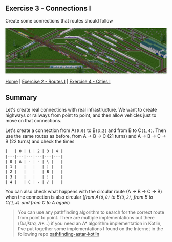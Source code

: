 ## Exercise 3 - Connections I

Create some connections that routes should follow

<kbd> <img src="exercise_3_header.png" /> </kbd>

[Home](../README.md) | [Exercise 2 - Routes I](exercise-2.md) | [Exercise 4 - Cities I](exercise-4.md)

## Summary

Let's create real connections with real infrastructure. We want to create highways or railways from point to point, and
then allow vehicles just to move on that connections.

Let's create a connection from A`(0,0)` to B`(3,2)` and from B to C`(1,4)`. Then use the same routes as before, from A
&rarr; B &rarr; C (21 turns) and A &rarr; B &rarr; C &rarr; B (22 turns) and check the times

    |   | 0 | 1 | 2 | 3 | 4 |
    |---|---|---|---|---|---|
    | 0 | A | - | - | \ |   |
    | 1 |   |   |   | ¦ |   |
    | 2 |   |   |   | B |   |
    | 3 |   |   |   | ¦ |   |
    | 4 |   | C | - | / |   |

You can also check what happens with the circular route (A &rarr; B &rarr; C &rarr; B) when the connection is also
circular (_from A`(0,0)` to B`(3,2)`, from B to C`(1,4)` and from C to A again_)

> You can use any pathfinding algorithm to search for the correct route from point to point. There are multiple implementations out there (_Disjktra, A*..._)
> if you need an A* algorithm implementation in Kotlin, I've put together some implementations I found on the Internet in the following repo [pathfinding-astar-kotlin](https://github.com/caay2000/pathfinding-astar-kotlin)

